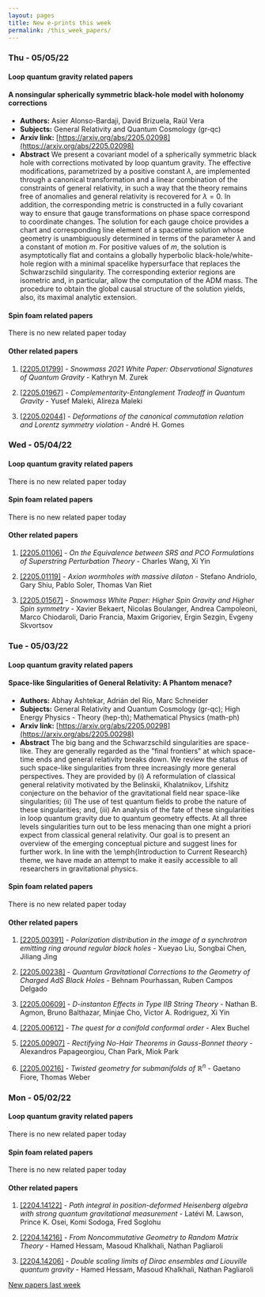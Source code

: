 ```yaml
---
layout: pages
title: New e-prints this week
permalink: /this_week_papers/
---
```




### Thu - 05/05/22

#### Loop quantum gravity related papers

#### **A nonsingular spherically symmetric black-hole model with holonomy  corrections**
 - **Authors:** Asier Alonso-Bardaji, David Brizuela, Raül Vera
 - **Subjects:** General Relativity and Quantum Cosmology (gr-qc)
 - **Arxiv link:** [https://arxiv.org/abs/2205.02098](https://arxiv.org/abs/2205.02098)
 - **Abstract**
 We present a covariant model of a spherically symmetric black hole with corrections motivated by loop quantum gravity. The effective modifications, parametrized by a positive constant $\lambda$, are implemented through a canonical transformation and a linear combination of the constraints of general relativity, in such a way that the theory remains free of anomalies and general relativity is recovered for $\lambda=0$. In addition, the corresponding metric is constructed in a fully covariant way to ensure that gauge transformations on phase space correspond to coordinate changes. The solution for each gauge choice provides a chart and corresponding line element of a spacetime solution whose geometry is unambiguously determined in terms of the parameter $\lambda$ and a constant of motion $m$. For positive values of $m$, the solution is asymptotically flat and contains a globally hyperbolic black-hole/white-hole region with a minimal spacelike hypersurface that replaces the Schwarzschild singularity. The corresponding exterior regions are isometric and, in particular, allow the computation of the ADM mass. The procedure to obtain the global causal structure of the solution yields, also, its maximal analytic extension. 

#### Spin foam related papers

There is no new related paper today 



#### Other related papers

1. [[2205.01799]](https://arxiv.org/abs/2205.01799) - *Snowmass 2021 White Paper: Observational Signatures of Quantum Gravity* - Kathryn M. Zurek

1. [[2205.01967]](https://arxiv.org/abs/2205.01967) - *Complementarity-Entanglement Tradeoff in Quantum Gravity* - Yusef Maleki, Alireza Maleki

1. [[2205.02044]](https://arxiv.org/abs/2205.02044) - *Deformations of the canonical commutation relation and Lorentz symmetry  violation* - André H. Gomes



### Wed - 05/04/22

#### Loop quantum gravity related papers

There is no new related paper today 

#### Spin foam related papers

There is no new related paper today 



#### Other related papers

1. [[2205.01106]](https://arxiv.org/abs/2205.01106) - *On the Equivalence between SRS and PCO Formulations of Superstring  Perturbation Theory* - Charles Wang, Xi Yin

1. [[2205.01119]](https://arxiv.org/abs/2205.01119) - *Axion wormholes with massive dilaton* - Stefano Andriolo, Gary Shiu, Pablo Soler, Thomas Van Riet

1. [[2205.01567]](https://arxiv.org/abs/2205.01567) - *Snowmass White Paper: Higher Spin Gravity and Higher Spin symmetry* - Xavier Bekaert, Nicolas Boulanger, Andrea Campoleoni, Marco Chiodaroli, Dario Francia, Maxim Grigoriev, Ergin Sezgin, Evgeny Skvortsov



### Tue - 05/03/22

#### Loop quantum gravity related papers

#### **Space-like Singularities of General Relativity: A Phantom menace?**
 - **Authors:** Abhay Ashtekar, Adrián del Río, Marc Schneider
 - **Subjects:** General Relativity and Quantum Cosmology (gr-qc); High Energy Physics - Theory (hep-th); Mathematical Physics (math-ph)
 - **Arxiv link:** [https://arxiv.org/abs/2205.00298](https://arxiv.org/abs/2205.00298)
 - **Abstract**
 The big bang and the Schwarzschild singularities are space-like. They are generally regarded as the "final frontiers" at which space-time ends and general relativity breaks down. We review the status of such space-like singularities from three increasingly more general perspectives. They are provided by (i) A reformulation of classical general relativity motivated by the Belinskii, Khalatnikov, Lifshitz conjecture on the behavior of the gravitational field near space-like singularities; (ii) The use of test quantum fields to probe the nature of these singularities; and, (iii) An analysis of the fate of these singularities in loop quantum gravity due to quantum geometry effects. At all three levels singularities turn out to be less menacing than one might a priori expect from classical general relativity. Our goal is to present an overview of the emerging conceptual picture and suggest lines for further work. In line with the \emph{Introduction to Current Research} theme, we have made an attempt to make it easily accessible to all researchers in gravitational physics. 

#### Spin foam related papers

There is no new related paper today 



#### Other related papers

1. [[2205.00391]](https://arxiv.org/abs/2205.00391) - *Polarization distribution in the image of a synchrotron emitting ring  around regular black holes* - Xueyao Liu, Songbai Chen, Jiliang Jing

1. [[2205.00238]](https://arxiv.org/abs/2205.00238) - *Quantum Gravitational Corrections to the Geometry of Charged AdS Black  Holes* - Behnam Pourhassan, Ruben Campos Delgado

1. [[2205.00609]](https://arxiv.org/abs/2205.00609) - *D-instanton Effects in Type IIB String Theory* - Nathan B. Agmon, Bruno Balthazar, Minjae Cho, Victor A. Rodriguez, Xi Yin

1. [[2205.00612]](https://arxiv.org/abs/2205.00612) - *The quest for a conifold conformal order* - Alex Buchel

1. [[2205.00907]](https://arxiv.org/abs/2205.00907) - *Rectifying No-Hair Theorems in Gauss-Bonnet theory* - Alexandros Papageorgiou, Chan Park, Miok Park

1. [[2205.00216]](https://arxiv.org/abs/2205.00216) - *Twisted geometry for submanifolds of $\mathbb{R}^n$* - Gaetano Fiore, Thomas Weber



### Mon - 05/02/22

#### Loop quantum gravity related papers

There is no new related paper today 

#### Spin foam related papers

There is no new related paper today 



#### Other related papers

1. [[2204.14122]](https://arxiv.org/abs/2204.14122) - *Path integral in position-deformed Heisenberg algebra with strong  quantum gravitational measurement* - Latévi M. Lawson, Prince K. Osei, Komi Sodoga, Fred Soglohu

1. [[2204.14216]](https://arxiv.org/abs/2204.14216) - *From Noncommutative Geometry to Random Matrix Theory* - Hamed Hessam, Masoud Khalkhali, Nathan Pagliaroli

1. [[2204.14206]](https://arxiv.org/abs/2204.14206) - *Double scaling limits of Dirac ensembles and Liouville quantum gravity* - Hamed Hessam, Masoud Khalkhali, Nathan Pagliaroli






[New papers last week]({{site.url}}/archived/weekly/pre-prints/2022/05/02/archived_weekly_papers.html)